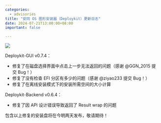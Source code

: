 ```yaml
---
categories:
  - advisories
title: "安同 OS 图形安装器（Deploykit）更新日志"
date: 2024-07-21T13:00:00+08:00
important: false

---
```

![](/assets/news/2024-06-04-aoscos-livekit-pre.jpg)

Deploykit-GUI v0.7.4：

- 修复了在磁盘选择界面中点击上一步无法返回的问题（感谢 @GGN_2015 提交 Bug！）
- 修复了没有检查 EFI 分区有多少的问题（感谢 @ziyao233 提交 Bug！）
- 修复了在离线安装模式下的安装所需空间的大小计算

Deploykit-Backend v0.6.4：

- 修复了因 API 设计错误导致返回了 Result wrap 的问题

包含以上修复的安装盘将在今明两天发布，敬请期待！
